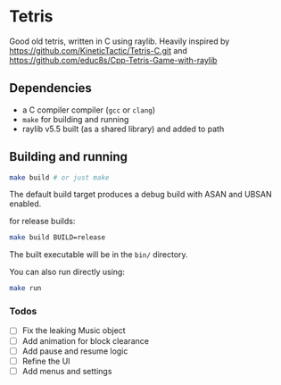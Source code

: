 # Tetris

Good old tetris, written in C using raylib.
Heavily inspired by <https://github.com/KineticTactic/Tetris-C.git> and <https://github.com/educ8s/Cpp-Tetris-Game-with-raylib>

## Dependencies

- a C compiler compiler (`gcc` or `clang`)
- `make` for building and running
- raylib v5.5 built (as a shared library) and added to path

## Building and running

```sh
make build # or just make
```

The default build target produces a debug build with ASAN and UBSAN enabled.

for release builds:

```sh
make build BUILD=release
```

The built executable will be in the `bin/` directory.

You can also run directly using:

```sh
make run
```

### Todos

- [ ] Fix the leaking Music object
- [ ] Add animation for block clearance
- [ ] Add pause and resume logic
- [ ] Refine the UI
- [ ] Add menus and settings
